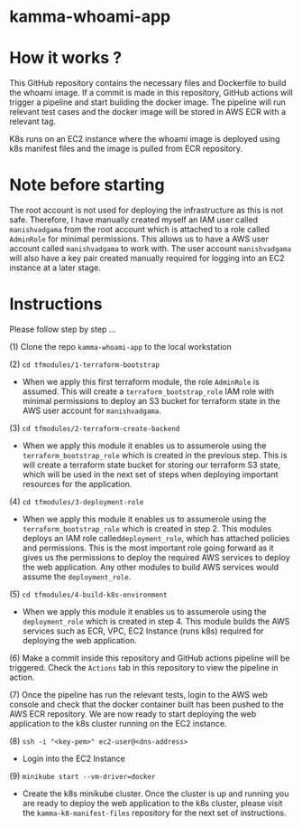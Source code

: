 # kamma-whoami-app

# How it works ?

This GitHub repository contains the necessary files and Dockerfile to build the whoami image. If a commit is made in this repository, GitHub actions will trigger a pipeline and start building the docker image. The pipeline will run relevant test cases and the docker image will be stored in AWS ECR with a relevant tag.

K8s runs on an EC2 instance where the whoami image is deployed using k8s manifest files and the image is pulled from ECR repository.


# Note before starting 

The root account is not used for deploying the infrastructure as this is not safe. Therefore, I have manually created myself an IAM user called `manishvadgama` from the root account which is attached to a role called `AdminRole` for minimal permissions. This allows us to have a AWS user account called `manishvadgama` to work with.  The user account `manishvadgama` will also have a key pair created manually required for logging into an EC2 instance at a later stage.

# Instructions

Please follow step by step ...

(1) Clone the repo `kamma-whoami-app` to the local workstation


(2) `cd tfmodules/1-terraform-bootstrap`

- When we apply this first terraform module, the role `AdminRole` is assumed. This will create a `terraform_bootstrap_role` IAM role with minimal permissions to deploy an S3 bucket for terraform state in the AWS user account for `manishvadgama`.

(3) `cd tfmodules/2-terraform-create-backend`

- When we apply this module it enables us to assumerole using the `terraform_bootstrap_role` which is created in the previous step. This is will create a terraform state bucket for storing our terraform S3 state, which will be used in the next set of steps when deploying important resources for the application.

(4) `cd tfmodules/3-deployment-role`

- When we apply this module it enables us to assumerole using the `terraform_bootstrap_role` which is created in step 2. This modules deploys an IAM role called`deployment_role`, which has attached policies and permissions. This is the most important role going forward as it gives us the permissions to deploy the required AWS services to deploy the web application. Any other modules to build AWS services would assume the `deployment_role`.

(5) `cd tfmodules/4-build-k8s-environment`

- When we apply this module it enables us to assumerole using the `deployment_role` which is created in step 4. This module builds the AWS services such as ECR, VPC, EC2 Instance (runs k8s) required for deploying the web application.

(6) Make a commit inside this repository and GitHub actions pipeline will be triggered. Check the `Actions` tab in this repository to view the pipeline in action. 

(7) Once the pipeline has run the relevant tests, login to the AWS web console and check that the docker container built has been pushed to the AWS ECR repository. We are now ready to start deploying the web application to the k8s cluster running on the EC2 instance.

(8) `ssh -i "<key-pem>" ec2-user@<dns-address>`

- Login into the EC2 Instance

(9) `minikube start --vm-driver=docker`

- Create the k8s minikube cluster. Once the cluster is up and running you are ready to deploy the web application to the k8s cluster, please visit the `kamma-k8-manifest-files` repository for the next set of instructions.
